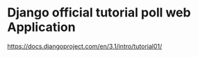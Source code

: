 # Django official tutorial poll web Application
https://docs.djangoproject.com/en/3.1/intro/tutorial01/
